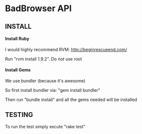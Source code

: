 BadBrowser API
==============

INSTALL
-------

#### Install Ruby

I would highly recommend RVM: http://beginrescueend.com/

Run "rvm install 1.9.2". Do *not* use root 

#### Install Gems

We use bundler (because it's awesome)

So first install bundler via: "gem install bundler"

Then run "bundle install" and all the gems needed will be installed

TESTING
-------

To run the test simply excute "rake test"